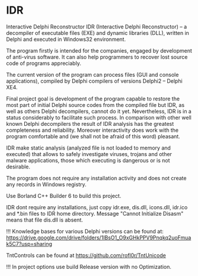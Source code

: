 # IDR
Interactive Delphi Reconstructor
IDR (Interactive Delphi Reconstructor) – a decompiler of executable files (EXE) and dynamic libraries (DLL), written in Delphi 
and executed in Windows32 environment.

The program firstly is intended for the companies, engaged by development of anti-virus software. It can also help programmers 
to recover lost source code of programs appreciably.

The current version of the program can process files (GUI and console applications), compiled by Delphi compilers of versions 
Delphi2 – Delphi XE4.

Final project goal is development of the program capable to restore the most part of initial Delphi source codes from the 
compiled file but IDR, as well as others Delphi decompilers, cannot do it yet. Nevertheless, IDR is in a status considerably 
to facilitate such process. In comparison with other well known Delphi decompilers the result of IDR analysis has the greatest 
completeness and reliability. Moreover interactivity does work with the program comfortable and (we shall not be afraid of 
this word) pleasant.

IDR make static analysis (analyzed file is not loaded to memory and executed) that allows to safely investigate viruses, 
trojans and other malware applications, those which executing is dangerous or is not desirable.

The program does not require any installation activity and does not create any records in Windows registry.

Use Borland C++ Builder 6 to build this project.

IDR dont require any installations, just copy idr.exe, dis.dll, icons.dll, idr.ico and *.bin files
to IDR home directory. Message "Cannot Initialize Disasm" means that file dis.dll is absent.

!!!
Knowledge bases for various Delphi versions can be found at:
https://drive.google.com/drive/folders/1IBsO1_O9xGHkPPV9Pnqkq2uoFmuak5C7?usp=sharing

TntControls can be found at https://github.com/rofl0r/TntUnicode

!!!
In project options use build Release version with no Optimization.
